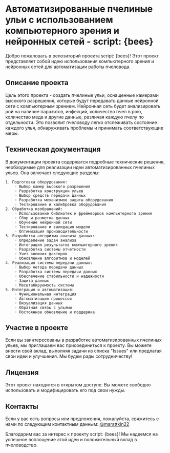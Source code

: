 # Автоматизированные пчелиные ульи с использованием компьютерного зрения и нейронных сетей - script: {bees}

Добро пожаловать в репозиторий проекта script: {bees}! Этот проект представляет собой идею использования компьютерного зрения и нейронных сетей для автоматизации работы пчеловода.

## Описание проекта

Цель этого проекта - создать пчелиные ульи, оснащенные камерами высокого разрешения, которые будут передавать данные нейронной сети с компьютерным зрением. Нейронная сеть будет анализировать рой на наличие паразитов, инфекций, количество пчел в рою, количество меда и другие данные, различая каждую пчелу по отдельности. Это позволит пчеловоду легко отслеживать состояние каждого улья, обнаруживать проблемы и принимать соответствующие меры.

## Техническая документация

В документации проекта содержатся подробные технические решения, необходимые для реализации идеи автоматизированных пчелиных ульев. Она включает следующие разделы:

    1. Подготовка оборудования:
        ◦ Выбор камер высокого разрешения
        ◦ Разработка конструкции ульев
        ◦ Выбор средств передачи данных
        ◦ Разработка механизмов защиты оборудования
        ◦ Тестирование и калибровка оборудования
    2. Обработка изображений:
        ◦ Использование библиотек и фреймворков компьютерного зрения
        ◦ Сбор и разметка данных
        ◦ Обучение нейронной сети
        ◦ Тестирование и валидация модели
        ◦ Оптимизация производительности
    3. Разработка алгоритма анализа данных:
        ◦ Определение задач анализа
        ◦ Интеграция результатов компьютерного зрения
        ◦ Разработка системы отчетности
        ◦ Учет внешних факторов
        ◦ Обновление алгоритмов и моделей
    4. Реализация системы передачи данных:
        ◦ Выбор метода передачи данных
        ◦ Разработка системы передачи данных
        ◦ Обеспечение стабильности и надежности
        ◦ Защита данных
        ◦ Масштабируемость системы
    5. Интеграция и автоматизация:
        ◦ Функциональная интеграция
        ◦ Автоматизация процессов
        ◦ Визуализация данных
        ◦ Обратная связь с ульями
        ◦ Постоянное обновление и поддержка

## Участие в проекте

Если вы заинтересованы в разработке автоматизированных пчелиных ульев, мы приглашаем вас присоединиться к проекту. Вы можете внести свой вклад, выполняя задачи из списка "Issues" или предлагая свои идеи и улучшения. Мы будем рады сотрудничеству!

## Лицензия

Этот проект находится в открытом доступе. Вы можете свободно использовать и модифицировать его под свои нужды.

## Контакты

Если у вас есть вопросы или предложения, пожалуйста, свяжитесь с нами по следующим контактным данным: [@marattkin22](https://t.me/marattkin22)

Благодарим вас за интерес к проекту script: {bees}! Мы надеемся на успешное воплощение этой идеи и положительный вклад в пчеловодство.
